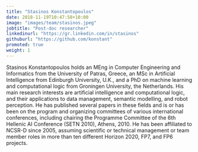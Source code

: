 ```yaml
---
title: "Stasinos Konstantopoulos"
date: 2018-11-19T10:47:58+10:00
image: "images/team/stasinos.jpeg"
jobtitle: "Post-doc researcher"
linkedinurl: "https://gr.linkedin.com/in/stasinos"
githuburl: "https://github.com/konstant"
promoted: true
weight: 1
---
```


Stasinos Konstantopoulos holds an MEng in Computer Engineering and Informatics from the University of Patras, Greece, an MSc in Artificial Intelligence from Edinburgh University, U.K., and a PhD on machine learning and computational logic from Groningen University, the Netherlands. His main research interests are artificial intelligence and computational logic, and their applications to data management, semantic modelling, and robot perception. He has published several papers in these fields and is or has been on the program and organizing committees of various international conferences, including chairing the Programme Committee of the 6th Hellenic AI Conference (SETN 2010), Athens, 2010. He has been affiliated to NCSR-D since 2005, assuming scientific or technical management or team member roles in more than ten different Horizon 2020, FP7, and FP6 projects.
